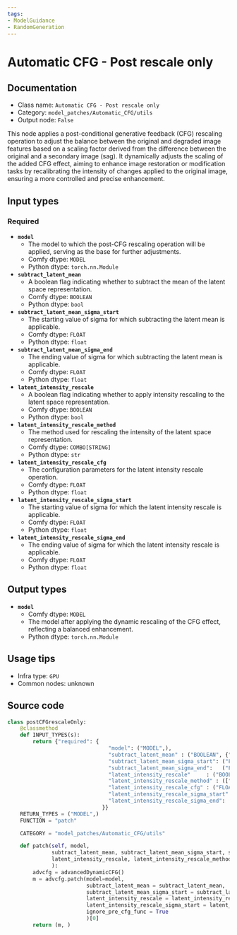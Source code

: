 ```yaml
---
tags:
- ModelGuidance
- RandomGeneration
---
```


# Automatic CFG - Post rescale only
## Documentation
- Class name: `Automatic CFG - Post rescale only`
- Category: `model_patches/Automatic_CFG/utils`
- Output node: `False`

This node applies a post-conditional generative feedback (CFG) rescaling operation to adjust the balance between the original and degraded image features based on a scaling factor derived from the difference between the original and a secondary image (sag). It dynamically adjusts the scaling of the added CFG effect, aiming to enhance image restoration or modification tasks by recalibrating the intensity of changes applied to the original image, ensuring a more controlled and precise enhancement.
## Input types
### Required
- **`model`**
    - The model to which the post-CFG rescaling operation will be applied, serving as the base for further adjustments.
    - Comfy dtype: `MODEL`
    - Python dtype: `torch.nn.Module`
- **`subtract_latent_mean`**
    - A boolean flag indicating whether to subtract the mean of the latent space representation.
    - Comfy dtype: `BOOLEAN`
    - Python dtype: `bool`
- **`subtract_latent_mean_sigma_start`**
    - The starting value of sigma for which subtracting the latent mean is applicable.
    - Comfy dtype: `FLOAT`
    - Python dtype: `float`
- **`subtract_latent_mean_sigma_end`**
    - The ending value of sigma for which subtracting the latent mean is applicable.
    - Comfy dtype: `FLOAT`
    - Python dtype: `float`
- **`latent_intensity_rescale`**
    - A boolean flag indicating whether to apply intensity rescaling to the latent space representation.
    - Comfy dtype: `BOOLEAN`
    - Python dtype: `bool`
- **`latent_intensity_rescale_method`**
    - The method used for rescaling the intensity of the latent space representation.
    - Comfy dtype: `COMBO[STRING]`
    - Python dtype: `str`
- **`latent_intensity_rescale_cfg`**
    - The configuration parameters for the latent intensity rescale operation.
    - Comfy dtype: `FLOAT`
    - Python dtype: `float`
- **`latent_intensity_rescale_sigma_start`**
    - The starting value of sigma for which the latent intensity rescale is applicable.
    - Comfy dtype: `FLOAT`
    - Python dtype: `float`
- **`latent_intensity_rescale_sigma_end`**
    - The ending value of sigma for which the latent intensity rescale is applicable.
    - Comfy dtype: `FLOAT`
    - Python dtype: `float`
## Output types
- **`model`**
    - Comfy dtype: `MODEL`
    - The model after applying the dynamic rescaling of the CFG effect, reflecting a balanced enhancement.
    - Python dtype: `torch.nn.Module`
## Usage tips
- Infra type: `GPU`
- Common nodes: unknown


## Source code
```python
class postCFGrescaleOnly:
    @classmethod
    def INPUT_TYPES(s):
        return {"required": {
                                "model": ("MODEL",),
                                "subtract_latent_mean" : ("BOOLEAN", {"default": True}),
                                "subtract_latent_mean_sigma_start": ("FLOAT", {"default": 1000,  "min": 0.0, "max": 10000.0, "step": 0.1, "round": 0.1}),
                                "subtract_latent_mean_sigma_end":   ("FLOAT", {"default": 7.5, "min": 0.0, "max": 10000.0, "step": 0.1, "round": 0.1}),
                                "latent_intensity_rescale"     : ("BOOLEAN", {"default": True}),
                                "latent_intensity_rescale_method" : (["soft","hard","range"], {"default": "hard"},),
                                "latent_intensity_rescale_cfg" : ("FLOAT", {"default": 8,  "min": 0.0, "max": 100.0, "step": 0.1, "round": 0.1}),
                                "latent_intensity_rescale_sigma_start": ("FLOAT", {"default": 1000,  "min": 0.0, "max": 10000.0, "step": 0.1, "round": 0.1}),
                                "latent_intensity_rescale_sigma_end":   ("FLOAT", {"default": 5, "min": 0.0, "max": 10000.0, "step": 0.1, "round": 0.1}),
                              }}
    RETURN_TYPES = ("MODEL",)
    FUNCTION = "patch"

    CATEGORY = "model_patches/Automatic_CFG/utils"

    def patch(self, model,
              subtract_latent_mean, subtract_latent_mean_sigma_start, subtract_latent_mean_sigma_end,
              latent_intensity_rescale, latent_intensity_rescale_method, latent_intensity_rescale_cfg, latent_intensity_rescale_sigma_start, latent_intensity_rescale_sigma_end
              ):
        advcfg = advancedDynamicCFG()
        m = advcfg.patch(model=model, 
                         subtract_latent_mean = subtract_latent_mean,
                         subtract_latent_mean_sigma_start = subtract_latent_mean_sigma_start, subtract_latent_mean_sigma_end = subtract_latent_mean_sigma_end,
                         latent_intensity_rescale = latent_intensity_rescale, latent_intensity_rescale_cfg = latent_intensity_rescale_cfg, latent_intensity_rescale_method = latent_intensity_rescale_method,
                         latent_intensity_rescale_sigma_start = latent_intensity_rescale_sigma_start, latent_intensity_rescale_sigma_end = latent_intensity_rescale_sigma_end,
                         ignore_pre_cfg_func = True
                         )[0]
        return (m, )

```

